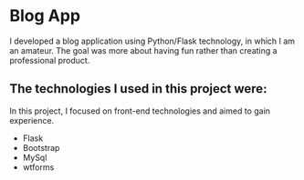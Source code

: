 # Blog App 

I developed a blog application using Python/Flask technology, in which I am an amateur. The goal was more about having fun rather than creating a professional product.


## The technologies I used in this project were:

In this project, I focused on front-end technologies and aimed to gain experience.

- Flask
- Bootstrap
- MySql
- wtforms
